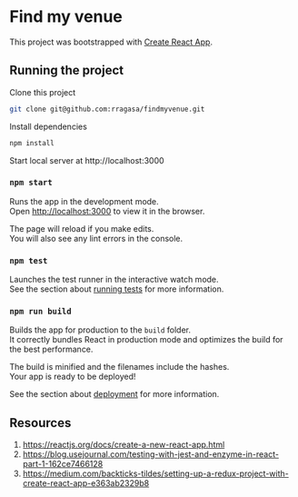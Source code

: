# Find my venue

This project was bootstrapped with [Create React App](https://github.com/facebook/create-react-app).

## Running the project

Clone this project

```bash
git clone git@github.com:rragasa/findmyvenue.git
```

Install dependencies

```bash
npm install
```

Start local server at http://localhost:3000

### `npm start`

Runs the app in the development mode.<br>
Open [http://localhost:3000](http://localhost:3000) to view it in the browser.

The page will reload if you make edits.<br>
You will also see any lint errors in the console.

### `npm test`

Launches the test runner in the interactive watch mode.<br>
See the section about [running tests](https://facebook.github.io/create-react-app/docs/running-tests) for more information.

### `npm run build`

Builds the app for production to the `build` folder.<br>
It correctly bundles React in production mode and optimizes the build for the best performance.

The build is minified and the filenames include the hashes.<br>
Your app is ready to be deployed!

See the section about [deployment](https://facebook.github.io/create-react-app/docs/deployment) for more information.

## Resources

1. https://reactjs.org/docs/create-a-new-react-app.html
2. https://blog.usejournal.com/testing-with-jest-and-enzyme-in-react-part-1-162ce7466128
3. https://medium.com/backticks-tildes/setting-up-a-redux-project-with-create-react-app-e363ab2329b8
